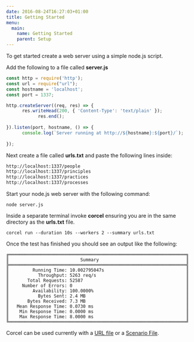 ```yaml
---
date: 2016-08-24T16:27:03+01:00
title: Getting Started
menu:
  main:
    name: Getting Started
    parent: Setup
---
```


To get started create a web server using a simple node.js script.

Add the following to a file called **server.js**

```javascript
const http = require('http');
const url = require("url");
const hostname = 'localhost';
const port = 1337;

http.createServer((req, res) => {
      res.writeHead(200, { 'Content-Type': 'text/plain' });
            res.end();
            
}).listen(port, hostname, () => {
      console.log(`Server running at http://${hostname}:${port}/`);
      
});
```

Next create a file called **urls.txt** and paste the following lines inside:

```txt
http://localhost:1337/people
http://localhost:1337/principles
http://localhost:1337/practices
http://localhost:1337/processes
```

Start your node.js web server with the following command:

```shell
node server.js
```

Inside a separate terminal invoke **corcel** ensuring you are in the same directory as the **urls.txt** file.

```shell
corcel run --duration 10s --workers 2 --summary urls.txt
```

Once the test has finished you should see an output like the following:

```shell
╔═══════════════════════════════════════════════════════════════════╗
║                           Summary                                 ║
╠═══════════════════════════════════════════════════════════════════╣
║         Running Time: 10.002795047s                               ║
║           Throughput: 5263 req/s                                  ║
║       Total Requests: 52587                                       ║
║     Number of Errors: 0                                           ║
║         Availability: 100.0000%                                   ║
║           Bytes Sent: 2.4 MB                                      ║
║       Bytes Received: 7.3 MB                                      ║
║   Mean Response Time: 0.0730 ms                                   ║
║    Min Response Time: 0.0000 ms                                   ║
║    Max Response Time: 8.0000 ms                                   ║
╚═══════════════════════════════════════════════════════════════════╝
```

Corcel can be used currently with a [URL file](/usage/using-a-url-file) or a [Scenario File](/usage/using-a-scenario-file).

